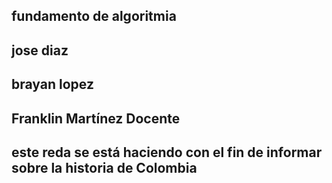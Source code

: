 ## fundamento de algoritmia
## jose diaz  
## brayan lopez
## Franklin Martínez Docente
## este reda se está haciendo con el fin de informar sobre la historia de Colombia 
